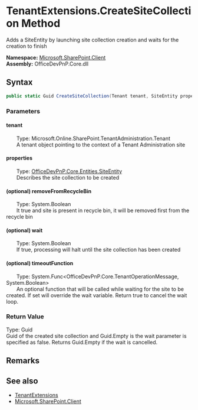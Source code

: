 # TenantExtensions.CreateSiteCollection Method  
 Adds a SiteEntity by launching site collection creation and waits for the creation to finish   

**Namespace:** [Microsoft.SharePoint.Client](Microsoft.SharePoint.Client.md)  
**Assembly:** OfficeDevPnP.Core.dll  
## Syntax
```C#
public static Guid CreateSiteCollection(Tenant tenant, SiteEntity properties, Boolean removeFromRecycleBin, Boolean wait, Func<TenantOperationMessage, Boolean> timeoutFunction)
```
### Parameters
#### tenant  
&emsp;&emsp;Type: Microsoft.Online.SharePoint.TenantAdministration.Tenant  
&emsp;&emsp;A tenant object pointing to the context of a Tenant Administration site  

  

#### properties  
&emsp;&emsp;Type: [OfficeDevPnP.Core.Entities.SiteEntity](OfficeDevPnP.Core.Entities.SiteEntity.md)  
&emsp;&emsp;Describes the site collection to be created  

  

#### (optional) removeFromRecycleBin  
&emsp;&emsp;Type: System.Boolean  
&emsp;&emsp;It true and site is present in recycle bin, it will be removed first from the recycle bin  

  

#### (optional) wait  
&emsp;&emsp;Type: System.Boolean  
&emsp;&emsp;If true, processing will halt until the site collection has been created  

  

#### (optional) timeoutFunction  
&emsp;&emsp;Type: System.Func<OfficeDevPnP.Core.TenantOperationMessage, System.Boolean>  
&emsp;&emsp;An optional function that will be called while waiting for the site to be created. If set will override the wait variable. Return true to cancel the wait loop.  

  

### Return Value
Type: Guid  
Guid of the created site collection and Guid.Empty is the wait parameter is specified as false. Returns Guid.Empty if the wait is cancelled.  


## Remarks
  
## See also
- [TenantExtensions](Microsoft.SharePoint.Client.TenantExtensions.md) 
- [Microsoft.SharePoint.Client](Microsoft.SharePoint.Client.md) 
